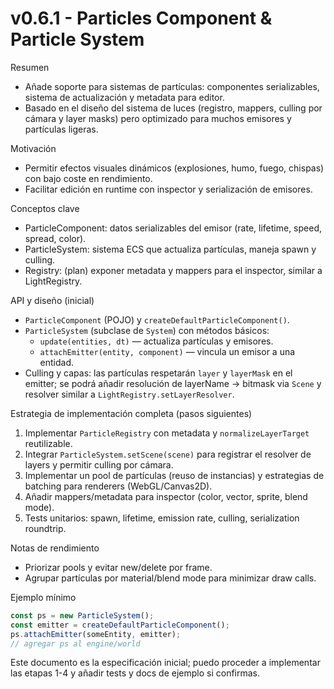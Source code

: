 # v0.6.1 - Particles Component & Particle System

Resumen

- Añade soporte para sistemas de partículas: componentes serializables, sistema de actualización y metadata para editor.
- Basado en el diseño del sistema de luces (registro, mappers, culling por cámara y layer masks) pero optimizado para muchos emisores y partículas ligeras.

Motivación

- Permitir efectos visuales dinámicos (explosiones, humo, fuego, chispas) con bajo coste en rendimiento.
- Facilitar edición en runtime con inspector y serialización de emisores.

Conceptos clave

- ParticleComponent: datos serializables del emisor (rate, lifetime, speed, spread, color).
- ParticleSystem: sistema ECS que actualiza partículas, maneja spawn y culling.
- Registry: (plan) exponer metadata y mappers para el inspector, similar a LightRegistry.

API y diseño (inicial)

- `ParticleComponent` (POJO) y `createDefaultParticleComponent()`.
- `ParticleSystem` (subclase de `System`) con métodos básicos:
  - `update(entities, dt)` — actualiza partículas y emisores.
  - `attachEmitter(entity, component)` — vincula un emisor a una entidad.
- Culling y capas: las partículas respetarán `layer` y `layerMask` en el emitter; se podrá añadir resolución de layerName -> bitmask via `Scene` y resolver similar a `LightRegistry.setLayerResolver`.

Estrategia de implementación completa (pasos siguientes)

1. Implementar `ParticleRegistry` con metadata y `normalizeLayerTarget` reutilizable.
2. Integrar `ParticleSystem.setScene(scene)` para registrar el resolver de layers y permitir culling por cámara.
3. Implementar un pool de partículas (reuso de instancias) y estrategias de batching para renderers (WebGL/Canvas2D).
4. Añadir mappers/metadata para inspector (color, vector, sprite, blend mode).
5. Tests unitarios: spawn, lifetime, emission rate, culling, serialization roundtrip.

Notas de rendimiento

- Priorizar pools y evitar new/delete por frame.
- Agrupar partículas por material/blend mode para minimizar draw calls.

Ejemplo mínimo

```ts
const ps = new ParticleSystem();
const emitter = createDefaultParticleComponent();
ps.attachEmitter(someEntity, emitter);
// agregar ps al engine/world
```

Este documento es la especificación inicial; puedo proceder a implementar las etapas 1-4 y añadir tests y docs de ejemplo si confirmas.

